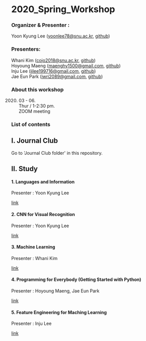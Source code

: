 # 2020_Spring_Workshop

### Organizer & Presenter : 
Yoon Kyung Lee (yoonlee78@snu.ac.kr, [github](https://github.com/yoonlee78)) <br>

### Presenters:
Whani Kim (cojo2018@snu.ac.kr, [github](https://github.com/domeis))<br>
Hoyoung Maeng (maenghy1500@gmail.com, [github](https://github.com/Hoyoung-Maeng)) <br>
Inju Lee (ijlee199716@gmail.com, [github](https://github.com/Inju0716)) <br>
Jae Eun Park (iwri2089@gmail.com, [github](https://github.com/JPark11)) <br>

### About this workshop

2020. 03 - 06. <br>
Thur / 1-2:30 pm. <br>
ZOOM meeting

### List of contents

## I. Journal Club

Go to 'Journal Club folder' in this repository.

## II. Study

#### 1. Languages and Information
Presenter : Yoon Kyung Lee 

[link](https://web.stanford.edu/class/cs124/)

#### 2. CNN for Visual Recognition 
Presenter : Yoon Kyung Lee 

[link](http://cs231n.stanford.edu/)

#### 3. Machine Learning
Presenter : Whani Kim

[link](https://www.coursera.org/learn/machine-learning)

#### 4. Programming for Everybody (Getting Started with Python)
Presenter : Hoyoung Maeng, Jae Eun Park

[link](https://www.coursera.org/learn/python?)

#### 5. Feature Engineering for Maching Learning 
Presenter : Inju Lee

[link](https://www.amazon.com/Feature-Engineering-Machine-Learning-Principles/dp/1491953241)

